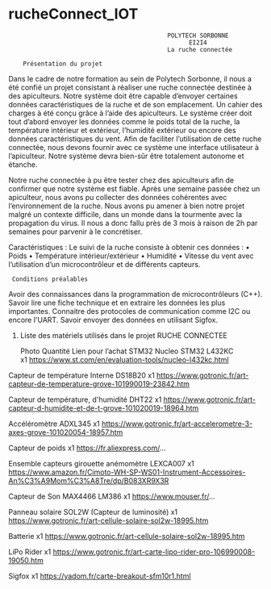 # rucheConnect_IOT

                                                POLYTECH SORBONNE
                                                      EI2I4
                                                La ruche connectée
                               
        Présentation du projet                
   Dans le cadre de notre formation au sein de Polytech Sorbonne, il nous a été confié un projet consistant à réaliser une ruche connectée destinée à des apiculteurs.
Notre système doit être capable d’envoyer certaines données caractéristiques de la ruche et de son emplacement. Un cahier des charges à été conçu grâce à l’aide des apiculteurs.  Le système créer doit tout d’abord envoyer les données comme le poids total de la ruche, la température intérieur et extérieur, l’humidité extérieur ou encore des données caractéristiques du vent. Afin de faciliter l’utilisation de cette ruche connectée, nous devons fournir avec ce système une interface utilisateur à l’apiculteur. Notre système devra bien-sûr être totalement autonome et étanche.

Notre ruche connectée à pu être tester chez des apiculteurs afin de confirmer que notre système est fiable. Après une semaine passée chez un apiculteur, nous avons pu collecter des données cohérentes avec l’environnement de la ruche.
Nous avons pu amener à bien notre projet malgré un contexte difficile, dans un monde dans la tourmente avec la propagation du virus. Il nous a donc fallu près de 3 mois à raison de 2h par semaines pour parvenir à le concrétiser.

Caractéristiques :
Le suivi de la ruche consiste à obtenir ces données :
•	Poids 
•	Température intérieur/extérieur
•	Humidité
•	Vitesse du vent
avec l’utilisation d’un microcontrôleur et de différents capteurs.

     Conditions préalables
Avoir des connaissances dans la programmation de microcontrôleurs (C++).
Savoir lire une fiche technique et en extraire les données les plus importantes.
Connaitre des protocoles de communication comme I2C ou encore l'UART.
Savoir envoyer des données en utilisant Sigfox.

1.	Liste des matériels utilisés dans le projet RUCHE CONNECTEE

	Photo	Quantité	Lien pour l’achat
STM32 Nucleo STM32 L432KC	
x1	https://www.st.com/en/evaluation-tools/nucleo-l432kc.html 

Capteur de température Interne DS18B20	 	x1	https://www.gotronic.fr/art-capteur-de-temperature-grove-101990019-23842.htm

Capteur de température, d'humidité DHT22	 	x1	https://www.gotronic.fr/art-capteur-d-humidite-et-de-t-grove-101020019-18964.htm

Accéléromètre ADXL345	 	x1	https://www.gotronic.fr/art-accelerometre-3-axes-grove-101020054-18957.htm

Capteur de poids	 	x1	https://fr.aliexpress.com/...

Ensemble capteurs girouette anémomètre
LEXCA007	 	x1	https://www.amazon.fr/Cimoto-WH-SP-WS01-Instrument-Accessoires-An%C3%A9Mom%C3%A8Tre/dp/B083XR9X3R 

Capteur de Son
MAX4466 LM386	 	x1	https://www.mouser.fr/...

Panneau solaire SOL2W (Capteur de luminosité)	 	x1	https://www.gotronic.fr/art-cellule-solaire-sol2w-18995.htm 

Batterie	 	x1	https://www.gotronic.fr/art-cellule-solaire-sol2w-18995.htm 

LiPo Rider	 	x1	https://www.gotronic.fr/art-carte-lipo-rider-pro-106990008-19050.htm 

Sigfox	 	x1	https://yadom.fr/carte-breakout-sfm10r1.html 



